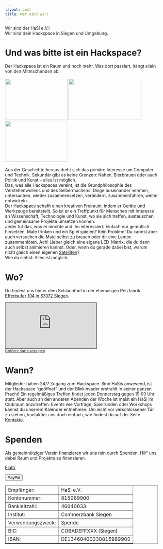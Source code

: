 ```yaml
---
layout: post
title: Wer sind wir?
---
```

Wir sind der HaSi e.V.!  <br />
Wir sind dein Hackspace in Siegen und Umgebung.  

# Und was bitte ist ein Hackspace?

Der Hackspace ist ein Raum und noch mehr. Was dort passiert, hängt allein von den Mitmachenden ab.  
<br />
<img src="/images/270px-Erweiterte_Produkterfassung.jpg" width="206" height="135"> 
<img class="alignnone hoverZoomLink" alt="" src="/images/270px-LED-Throwies.jpg" width="239" height="135">
<img class="alignnone" alt="" src="/images/270px-First_mate.jpg" width="205" height="135">  
<br />
Aus der Geschichte heraus dreht sich das primäre Interesse um Computer und Technik. Sekundär gibt es keine Grenzen: Nähen, Bierbrauen oder auch Politik und Kunst – alles ist möglich.  
Das, was alle Hackspaces vereint, ist die Grundphilosophie des Verstehenwollens
und des Selbermachens: Dinge auseinander nehmen, untersuchen, wieder zusammensetzen, verändern, zusammenführen, weiter entwickeln…  
Der Hackspace schafft einen kreativen Freiraum, indem er Geräte und Werkzeuge bereitstellt. So ist er ein Treffpunkt für Menschen mit Interesse an Wissenschaft, Technologie und Kunst, wo sie sich treffen, austauschen und gemeinsame Projekte umsetzen können.  
Jeder tut das, was er möchte und ihn interessiert: Einfach nur gemütlich hinsetzen, Mate trinken und ein Spiel spielen? Kein Problem! Du kannst aber auch versuchen die Mate selbst zu brauen oder dir eine Lampe zusammenlöten. Ach! Lieber gleich eine eigene LED-Matrix, die du dann auch selbst animieren kannst. Oder, wenn du gerade dabei bist, warum nicht gleich einen eigenen [Satelliten](http://www.spiegel.de/netzwelt/web/netzwelt-ticker-hacker-wollen-sich-ueber-satellit-vernetzen-a-806675.html)?  
Wie du siehst: Alles ist möglich.

# Wo?
Du findest uns hinter dem Schlachthof in der ehemaligen Pelzfabrik. [Effertsufer 104 in 57072 Siegen](http://www.openstreetmap.org/?lat=50.869065&lon=8.003988&zoom=18&layers=M).

<iframe frameborder="0" scrolling="no" marginheight="0" marginwidth="0" src="http://www.openstreetmap.org/export/embed.html?bbox=8.00375,50.86801,8.00722,50.8698&amp;layer=mapnik&amp;marker=50.86918,8.00489" style="border: 1px solid black"></iframe><br /><small><a href="http://www.openstreetmap.org/?lat=50.868905&amp;lon=8.005485&amp;zoom=18&amp;layers=M&amp;mlat=50.86918&amp;mlon=8.00489">Gr&#246;&#223;ere Karte anzeigen</a></small>

# Wann?

Mitglieder haben 24/7 Zugang zum Hackspace. Sind HaSis anwesend, ist der Hackspace “geöffnet” und der Blinkinvader erstrahlt in seiner ganzen Pracht!
Ein regelmäßiges Treffen findet jeden Donnerstag gegen 19:00 Uhr statt. Aber auch an den anderen Abenden der Woche ist meist ein HaSi im Clubraum anzutreffen. Events wie Vorträge, Spielrunden oder Workshops kannst du unserem Kalender entnehmen.
Um nicht vor verschlossener Tür zu stehen, kontaktier uns doch einfach, wie findest du auf der Seite [Kontakte](/contact).

# Spenden

Als gemeinnütziger Verein finanzieren wir uns rein durch Spenden. Hilf' uns dabei Raum und Projekte zu finanzieren.

<a href="https://www.flattr.com/profile/h42i" target="_blank"><i class="flattr"></i>Flattr</a>

<form class="paypalform" action="https://www.paypal.com/cgi-bin/webscr" method="post" target="_blank">
<input type="hidden" name="cmd" value="_donations">
<input type="hidden" name="business" value="spende@hasi.it">
<input type="hidden" name="lc" value="DE">
<input type="hidden" name="item_name" value="HaSi e.V. - Dein Hackspace in Siegen">
<input type="hidden" name="no_note" value="0">
<input type="hidden" name="currency_code" value="EUR">
<input type="hidden" name="bn" value="PP-DonationsBF:btn_donate_LG.gif:NonHostedGuest">
<input type="submit" class="paypal" name="submit" value="PayPal">
</form>

<table border="1">
    <tr>
        <td>Empfänger:</td>
        <td>HaSi e.V.</td>
    </tr>
    <tr>
        <td>Kontonummer:</td>
        <td>815989900</td>
    </tr>
        <tr>
        <td>Bankleitzahl:</td>
        <td>46040033</td>
    </tr>
        <tr>
        <td>Institut:</td>
        <td>Commerzbank Siegen</td>
    </tr>
        <tr>
        <td>Verwendungszweck:</td>
        <td>Spende</td>
    </tr>
        <tr>
        <td>BIC:</td>
        <td>COBADEFFXXX (Siegen)</td>
    </tr>
        <tr>
        <td>IBAN:</td>
        <td>DE13460400330815989900</td>
    </tr>
</table>

  



